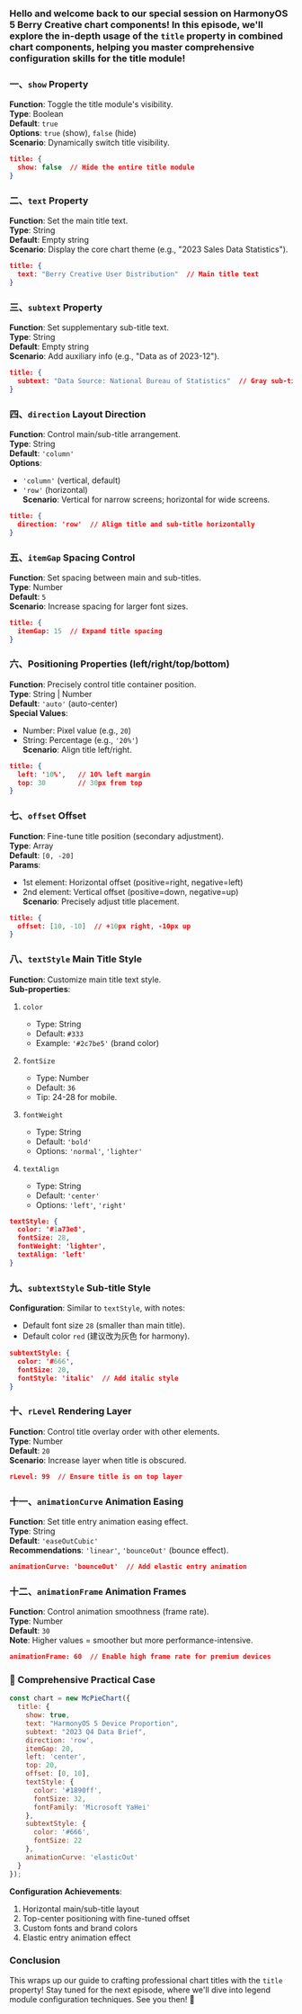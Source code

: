 ### Hello and welcome back to our special session on HarmonyOS 5 Berry Creative chart components! In this episode, we'll explore the in-depth usage of the `title` property in combined chart components, helping you master comprehensive configuration skills for the title module!  


### 一、`show` Property  
**Function**: Toggle the title module's visibility.  
**Type**: Boolean  
**Default**: `true`  
**Options**: `true` (show), `false` (hide)  
**Scenario**: Dynamically switch title visibility.  

```json
title: {
  show: false  // Hide the entire title module
}
```  


### 二、`text` Property  
**Function**: Set the main title text.  
**Type**: String  
**Default**: Empty string  
**Scenario**: Display the core chart theme (e.g., "2023 Sales Data Statistics").  

```json
title: {
  text: "Berry Creative User Distribution"  // Main title text
}
```  


### 三、`subtext` Property  
**Function**: Set supplementary sub-title text.  
**Type**: String  
**Default**: Empty string  
**Scenario**: Add auxiliary info (e.g., "Data as of 2023-12").  

```json
title: {
  subtext: "Data Source: National Bureau of Statistics"  // Gray sub-title text
}
```  


### 四、`direction` Layout Direction  
**Function**: Control main/sub-title arrangement.  
**Type**: String  
**Default**: `'column'`  
**Options**:  
- `'column'` (vertical, default)  
- `'row'` (horizontal)  
**Scenario**: Vertical for narrow screens; horizontal for wide screens.  

```json
title: {
  direction: 'row'  // Align title and sub-title horizontally
}
```  


### 五、`itemGap` Spacing Control  
**Function**: Set spacing between main and sub-titles.  
**Type**: Number  
**Default**: `5`  
**Scenario**: Increase spacing for larger font sizes.  

```json
title: {
  itemGap: 15  // Expand title spacing
}
```  


### 六、Positioning Properties (left/right/top/bottom)  
**Function**: Precisely control title container position.  
**Type**: String | Number  
**Default**: `'auto'` (auto-center)  
**Special Values**:  
- Number: Pixel value (e.g., `20`)  
- String: Percentage (e.g., `'20%'`)  
**Scenario**: Align title left/right.  

```json
title: {
  left: '10%',   // 10% left margin
  top: 30        // 30px from top
}
```  


### 七、`offset` Offset  
**Function**: Fine-tune title position (secondary adjustment).  
**Type**: Array  
**Default**: `[0, -20]`  
**Params**:  
- 1st element: Horizontal offset (positive=right, negative=left)  
- 2nd element: Vertical offset (positive=down, negative=up)  
**Scenario**: Precisely adjust title placement.  

```json
title: {
  offset: [10, -10]  // +10px right, -10px up
}
```  


### 八、`textStyle` Main Title Style  
**Function**: Customize main title text style.  
**Sub-properties**:  
1. `color`  
   - Type: String  
   - Default: `#333`  
   - Example: `'#2c7be5'` (brand color)  

1. `fontSize`  
   - Type: Number  
   - Default: `36`  
   - Tip: 24-28 for mobile.  

1. `fontWeight`  
   - Type: String  
   - Default: `'bold'`  
   - Options: `'normal'`, `'lighter'`  

1. `textAlign`  
   - Type: String  
   - Default: `'center'`  
   - Options: `'left'`, `'right'`  

```json
textStyle: {
  color: '#1a73e8',
  fontSize: 28,
  fontWeight: 'lighter',
  textAlign: 'left'
}
```  


### 九、`subtextStyle` Sub-title Style  
**Configuration**: Similar to `textStyle`, with notes:  
- Default font size `28` (smaller than main title).  
- Default color `red` (建议改为灰色 for harmony).  

```json
subtextStyle: {
  color: '#666',
  fontSize: 20,
  fontStyle: 'italic'  // Add italic style
}
```  


### 十、`rLevel` Rendering Layer  
**Function**: Control title overlay order with other elements.  
**Type**: Number  
**Default**: `20`  
**Scenario**: Increase layer when title is obscured.  

```json
rLevel: 99  // Ensure title is on top layer
```  


### 十一、`animationCurve` Animation Easing  
**Function**: Set title entry animation easing effect.  
**Type**: String  
**Default**: `'easeOutCubic'`  
**Recommendations**: `'linear'`, `'bounceOut'` (bounce effect).  

```json
animationCurve: 'bounceOut'  // Add elastic entry animation
```  


### 十二、`animationFrame` Animation Frames  
**Function**: Control animation smoothness (frame rate).  
**Type**: Number  
**Default**: `30`  
**Note**: Higher values = smoother but more performance-intensive.  

```json
animationFrame: 60  // Enable high frame rate for premium devices
```  


### 🌟 Comprehensive Practical Case  
```javascript
const chart = new McPieChart({
  title: {
    show: true,
    text: "HarmonyOS 5 Device Proportion",
    subtext: "2023 Q4 Data Brief",
    direction: 'row',
    itemGap: 20,
    left: 'center',
    top: 20,
    offset: [0, 10],
    textStyle: {
      color: '#1890ff',
      fontSize: 32,
      fontFamily: 'Microsoft YaHei'
    },
    subtextStyle: {
      color: '#666',
      fontSize: 22
    },
    animationCurve: 'elasticOut'
  }
});
```  

**Configuration Achievements**:  
1. Horizontal main/sub-title layout  
2. Top-center positioning with fine-tuned offset  
3. Custom fonts and brand colors  
4. Elastic entry animation effect  


### Conclusion  
This wraps up our guide to crafting professional chart titles with the `title` property! Stay tuned for the next episode, where we'll dive into legend module configuration techniques. See you then! 🚀
